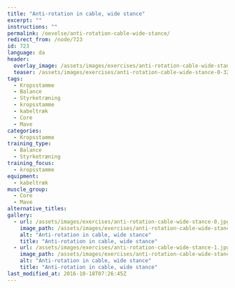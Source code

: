 ```yaml
---
title: "Anti-rotation in cable, wide stance"
excerpt: ""
instructions: ""
permalink: /oevelse/anti-rotation-cable-wide-stance/
redirect_from: /node/723
id: 723
language: da
header:
  overlay_image: /assets/images/exercises/anti-rotation-cable-wide-stance-0.jpg
  teaser: /assets/images/exercises/anti-rotation-cable-wide-stance-0-320.jpg
tags:
  - Kropsstamme
  - Balance
  - Styrketræning
  - kropsstamme
  - kabeltræk
  - Core
  - Mave
categories:
  - Kropsstamme
training_type: 
  - Balance
  - Styrketræning
training_focus: 
  - kropsstamme
equipment:
  - kabeltræk
muscle_group:
  - Core
  - Mave
alternative_titles:
gallery:
  - url: /assets/images/exercises/anti-rotation-cable-wide-stance-0.jpg
    image_path: /assets/images/exercises/anti-rotation-cable-wide-stance-0-320.jpg
    alt: "Anti-rotation in cable, wide stance"
    title: "Anti-rotation in cable, wide stance"
  - url: /assets/images/exercises/anti-rotation-cable-wide-stance-1.jpg
    image_path: /assets/images/exercises/anti-rotation-cable-wide-stance-1-320.jpg
    alt: "Anti-rotation in cable, wide stance"
    title: "Anti-rotation in cable, wide stance"
last_modified_at: 2016-10-18T07:26:45Z
---
```



